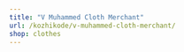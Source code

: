```yaml
---
title: "V Muhammed Cloth Merchant"
url: /kozhikode/v-muhammed-cloth-merchant/
shop: clothes
---
```

